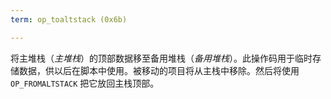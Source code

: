 ```yaml
---
term: op_toaltstack (0x6b)

---
```

将主堆栈（*主堆栈*）的顶部数据移至备用堆栈（*备用堆栈*）。此操作码用于临时存储数据，供以后在脚本中使用。被移动的项目将从主栈中移除。然后将使用 `OP_FROMALTSTACK` 把它放回主栈顶部。